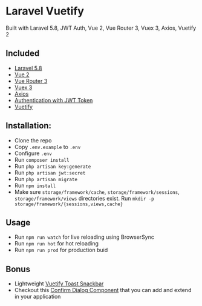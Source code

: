 # Laravel Vuetify
Built with Laravel 5.8, JWT Auth, Vue 2, Vue Router 3, Vuex 3, Axios, Vuetify 2

## Included
* [Laravel 5.8](https://laravel.com/docs/5.8)
* [Vue 2](https://vuejs.org)
* [Vue Router 3](http://router.vuejs.org)
* [Vuex 3](http://vuex.vuejs.org)
* [Axios](https://github.com/mzabriskie/axios)
* [Authentication with JWT Token](https://github.com/tymondesigns/jwt-auth)
* [Vuetify](https://vuetifyjs.com/en/getting-started/quick-start)

## Installation:
* Clone the repo
* Copy `.env.example` to `.env`
* Configure `.env`
* Run `composer install`
* Run `php artisan key:generate`
* Run `php artisan jwt:secret`
* Run `php artisan migrate`
* Run `npm install`
* Make sure `storage/framework/cache`, `storage/framework/sessions`, `storage/framework/views` directories exist. Run `mkdir -p storage/framework/{sessions,views,cache}`

## Usage
* Run `npm run watch` for live reloading using BrowserSync
* Run `npm run hot` for hot reloading
* Run `npm run prod` for production buid

## Bonus
* Lightweight [Vuetify Toast Snackbar](https://github.com/eolant/vuetify-toast-snackbar)
* Checkout this [Confirm Dialog Component](https://gist.github.com/eolant/ba0f8a5c9135d1a146e1db575276177d) that you can add and extend in your application

